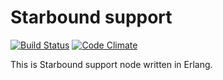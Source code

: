 # Starbound support

[![Build Status](https://travis-ci.org/shuieryin/starbound_support.svg?branch=master)](https://travis-ci.org/shuieryin/starbound_support)
[![Code Climate](http://img.shields.io/badge/code_climate-Erlang_18.3-brightgreen.svg)](http://www.erlang.org/downloads/18.3)

This is Starbound support node written in Erlang.
